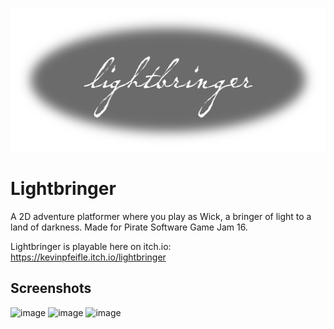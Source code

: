 ![Lightbringer Logo](./assets/lightbringer_logo.png)

# Lightbringer
A 2D adventure platformer where you play as Wick, a bringer of light to a land of darkness. Made for Pirate Software Game Jam 16.

Lightbringer is playable here on itch.io: https://kevinpfeifle.itch.io/lightbringer

## Screenshots
![image](https://github.com/user-attachments/assets/a06fba40-5644-4fb0-8729-0190e322960c)
![image](https://github.com/user-attachments/assets/3651e1a0-b874-4a39-bb02-684f881735ba)
![image](https://github.com/user-attachments/assets/2b691b82-408f-4403-a9ca-37ada450bca1)
